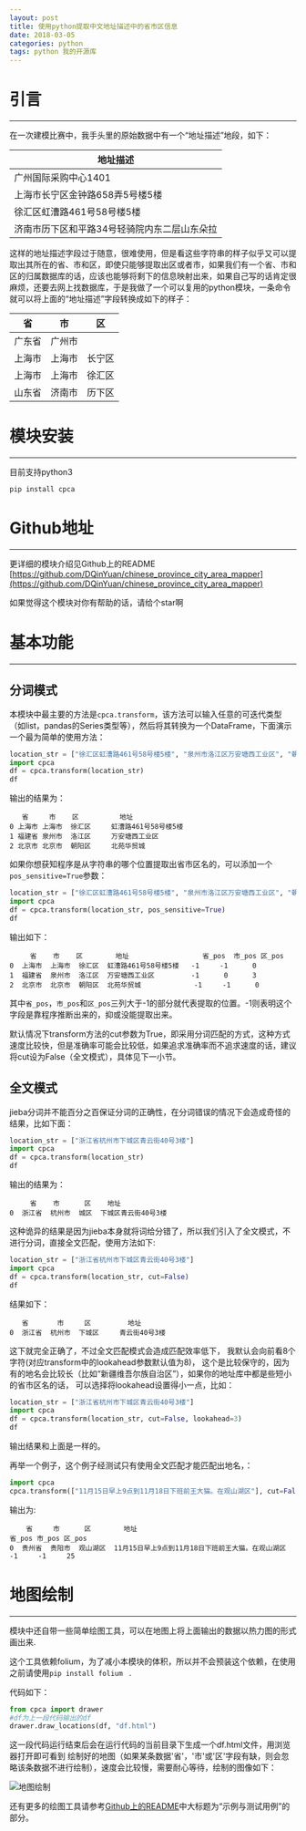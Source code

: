 ```yaml
---
layout: post
title: 使用python提取中文地址描述中的省市区信息
date: 2018-03-05
categories: python
tags: python 我的开源库
---
```



#  引言
---
在一次建模比赛中，我手头里的原始数据中有一个“地址描述”地段，如下：

| 地址描述        | 
| ------------- |
| 广州国际采购中心1401     |
| 上海市长宁区金钟路658弄5号楼5楼      | 
|徐汇区虹漕路461号58号楼5楼 | 
|济南市历下区和平路34号轻骑院内东二层山东朵拉|

这样的地址描述字段过于随意，很难使用，但是看这些字符串的样子似乎又可以提取出其所在的省、市和区，即使只能够提取出区或者市，如果我们有一个省、市和区的归属数据库的话，应该也能够将剩下的信息映射出来，如果自己写的话肯定很麻烦，还要去网上找数据库，于是我做了一个可以复用的python模块，一条命令就可以将上面的“地址描述”字段转换成如下的样子：


|省              |市              |区              | 
| ------------- | ------------- | ------------- |
|广东省     |广州市  | |
|上海市     |上海市  | 长宁区|
|上海市    |上海市 |徐汇区 | 
|山东省    |济南市 |历下区|

# 模块安装
---
目前支持python3

```c-like
pip install cpca
```

# Github地址
---
更详细的模块介绍见Github上的README
[https://github.com/DQinYuan/chinese_province_city_area_mapper](https://github.com/DQinYuan/chinese_province_city_area_mapper)

如果觉得这个模块对你有帮助的话，请给个star啊

# 基本功能
---
## 分词模式

本模块中最主要的方法是`cpca.transform`，该方法可以输入任意的可迭代类型（如list，pandas的Series类型等），然后将其转换为一个DataFrame，下面演示一个最为简单的使用方法：

```python
location_str = ["徐汇区虹漕路461号58号楼5楼", "泉州市洛江区万安塘西工业区", "朝阳区北苑华贸城"]
import cpca
df = cpca.transform(location_str)
df
```


输出的结果为：

```c-like
   省     市    区          地址
0 上海市 上海市  徐汇区     虹漕路461号58号楼5楼
1 福建省 泉州市  洛江区     万安塘西工业区
2 北京市 北京市  朝阳区     北苑华贸城
```

如果你想获知程序是从字符串的哪个位置提取出省市区名的，可以添加一个`pos_sensitive=True`参数：

```python
location_str = ["徐汇区虹漕路461号58号楼5楼", "泉州市洛江区万安塘西工业区", "朝阳区北苑华贸城"]
import cpca
df = cpca.transform(location_str, pos_sensitive=True)
df
```

输出如下：

```c-like
     省    市    区        地址                  省_pos  市_pos 区_pos
0  上海市  上海市  徐汇区  虹漕路461号58号楼5楼   -1     -1      0
1  福建省  泉州市  洛江区  万安塘西工业区         -1      0      3
2  北京市  北京市  朝阳区  北苑华贸城             -1     -1      0
```

其中`省_pos`，`市_pos`和`区_pos`三列大于-1的部分就代表提取的位置。-1则表明这个字段是靠程序推断出来的，抑或没能提取出来。

默认情况下transform方法的cut参数为True，即采用分词匹配的方式，这种方式速度比较快，但是准确率可能会比较低，如果追求准确率而不追求速度的话，建议将cut设为False（全文模式），具体见下一小节。



## 全文模式

jieba分词并不能百分之百保证分词的正确性，在分词错误的情况下会造成奇怪的结果，比如下面：

```python
location_str = ["浙江省杭州市下城区青云街40号3楼"]
import cpca
df = cpca.transform(location_str)
df
```

输出的结果为：

```c-like
     省    市      区    地址
0  浙江省  杭州市  城区  下城区青云街40号3楼
```

这种诡异的结果是因为jieba本身就将词给分错了，所以我们引入了全文模式，不进行分词，直接全文匹配，使用方法如下:

```python
location_str = ["浙江省杭州市下城区青云街40号3楼"]
import cpca
df = cpca.transform(location_str, cut=False)
df
```

结果如下：

```c-like
   省       市     区         地址
0  浙江省  杭州市  下城区     青云街40号3楼
```

这下就完全正确了，不过全文匹配模式会造成匹配效率低下，
我默认会向前看8个字符(对应transform中的lookahead参数默认值为8)，
这个是比较保守的，因为有的地名会比较长（比如“新疆维吾尔族自治区”），如果你的地址库中都是些短小的省市区名的话，
可以选择将lookahead设置得小一点，比如：

```python
location_str = ["浙江省杭州市下城区青云街40号3楼"]
import cpca
df = cpca.transform(location_str, cut=False, lookahead=3)
df
```

输出结果和上面是一样的。

再举一个例子，这个例子经测试只有使用全文匹配才能匹配出地名，：

 ```python
import cpca
cpca.transform(["11月15日早上9点到11月18日下班前王大猫。在观山湖区"], cut=False, pos_sensitive=True)
 ```
输出为:

```c-like
    省     市      区        地址                                              省_pos 市_pos 区_pos
0  贵州省  贵阳市  观山湖区  11月15日早上9点到11月18日下班前王大猫。在观山湖区     -1     -1     25
```

# 地图绘制
---

模块中还自带一些简单绘图工具，可以在地图上将上面输出的数据以热力图的形式画出来.

这个工具依赖folium，为了减小本模块的体积，所以并不会预装这个依赖，在使用之前请使用`pip install folium ` .

代码如下：
```python
from cpca import drawer
#df为上一段代码输出的df
drawer.draw_locations(df, "df.html")
```
这一段代码运行结束后会在运行代码的当前目录下生成一个df.html文件，用浏览器打开即可看到
绘制好的地图（如果某条数据'省'，'市'或'区'字段有缺，则会忽略该条数据不进行绘制），速度会比较慢，需要耐心等待，绘制的图像如下：

![地图绘制](http://upload-images.jianshu.io/upload_images/10192684-0aa4e302810dd135.png?imageMogr2/auto-orient/strip%7CimageView2/2/w/1240)

还有更多的绘图工具请参考[Github上的README](https://github.com/DQinYuan/chinese_province_city_area_mapper)中大标题为“示例与测试用例”的部分。